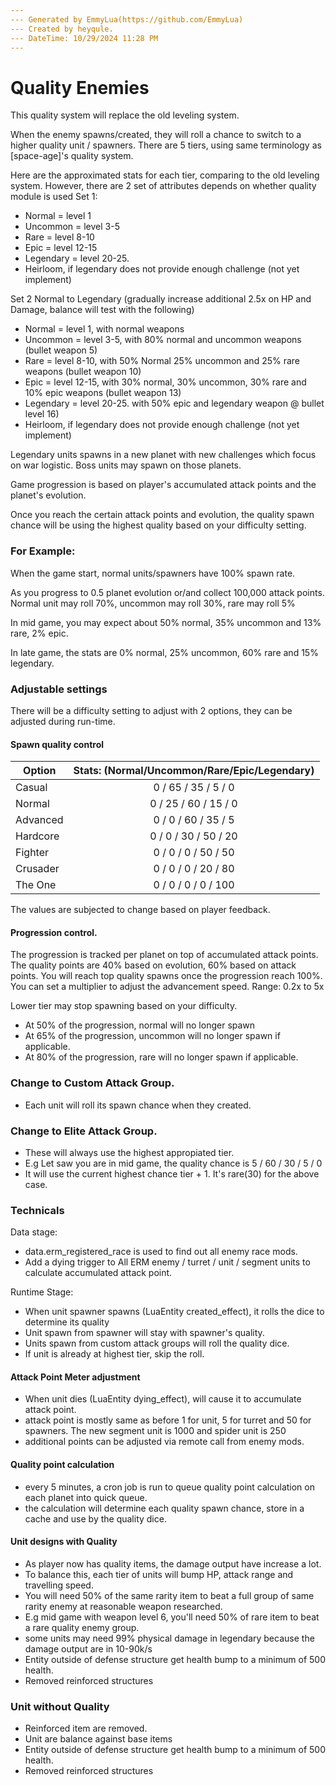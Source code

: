 ```yaml
---
--- Generated by EmmyLua(https://github.com/EmmyLua)
--- Created by heyqule.
--- DateTime: 10/29/2024 11:28 PM
---
```


# Quality Enemies
This quality system will replace the old leveling system.  

When the enemy spawns/created, they will roll a chance to switch to a higher quality unit / spawners.  There are 5 tiers, using same terminology as [space-age]'s quality system.

Here are the approximated stats for each tier, comparing to the old leveling system.  However, there are 2 set of attributes depends on whether quality module is used
Set 1:
- Normal = level 1
- Uncommon = level 3-5
- Rare = level 8-10
- Epic = level 12-15
- Legendary = level 20-25.
- Heirloom, if legendary does not provide enough challenge (not yet implement)

Set 2  Normal to Legendary (gradually increase additional 2.5x on HP and Damage, balance will test with the following)
- Normal = level 1, with normal weapons
- Uncommon = level 3-5, with 80% normal and uncommon weapons (bullet weapon 5)
- Rare = level 8-10, with 50% Normal 25% uncommon and 25% rare weapons (bullet weapon 10)
- Epic = level 12-15, with 30% normal, 30% uncommon, 30% rare and 10% epic weapons (bullet weapon 13)
- Legendary = level 20-25. with 50% epic and legendary weapon @ bullet level 16)
- Heirloom, if legendary does not provide enough challenge (not yet implement)

Legendary units spawns in a new planet with new challenges which focus on war logistic.  Boss units may spawn on those planets.

Game progression is based on player's accumulated attack points and the planet's evolution.     

Once you reach the certain attack points and evolution, the quality spawn chance will be using the highest quality based on your difficulty setting.

### For Example:
When the game start, normal units/spawners have 100% spawn rate.  

As you progress to 0.5 planet evolution or/and collect 100,000 attack points.  Normal unit may roll 70%, uncommon may roll 30%, rare may roll 5%

In mid game, you may expect about 50% normal, 35% uncommon and 13% rare, 2% epic.

In late game, the stats are 0% normal, 25% uncommon, 60% rare and 15% legendary.


### Adjustable settings

There will be a difficulty setting to adjust with 2 options, they can be adjusted during run-time.

#### Spawn quality control 

| Option     | Stats: (Normal/Uncommon/Rare/Epic/Legendary) |
|------------|:--------------------------------------------:|
| Casual     |             0 / 65 / 35 / 5 / 0              |
| Normal     |             0 / 25 / 60 / 15 / 0             |
| Advanced   |             0 / 0 / 60 / 35 / 5              |
| Hardcore   |             0 / 0 / 30 / 50 / 20             |
| Fighter    |             0 / 0 / 0 / 50 / 50              |
| Crusader   |             0 / 0 / 0 / 20 / 80              |
| The One    |             0 / 0 / 0 / 0 / 100              |

The values are subjected to change based on player feedback.


#### Progression control.  
The progression is tracked per planet on top of accumulated attack points.
The quality points are 40% based on evolution, 60% based on attack points.
You will reach top quality spawns once the progression reach 100%.
You can set a multiplier to adjust the advancement speed. Range: 0.2x to 5x

Lower tier may stop spawning based on your difficulty.
- At 50% of the progression, normal will no longer spawn
- At 65% of the progression, uncommon will no longer spawn if applicable.
- At 80% of the progression, rare will no longer spawn if applicable.

### Change to Custom Attack Group.
- Each unit will roll its spawn chance when they created.

### Change to Elite Attack Group.
- These will always use the highest appropiated tier.
- E.g  Let saw you are in mid game, the quality chance is 5 / 60 / 30 / 5 / 0
- It will use the current highest chance tier + 1.  It's rare(30) for the above case.

### Technicals
Data stage:
- data.erm_registered_race is used to find out all enemy race mods.
- Add a dying trigger to All ERM enemy / turret / unit / segment units to calculate accumulated attack point.

Runtime Stage:
- When unit spawner spawns (LuaEntity created_effect), it rolls the dice to determine its quality
- Unit spawn from spawner will stay with spawner's quality.
- Units spawn from custom attack groups will roll the quality dice.
- If unit is already at highest tier, skip the roll.

#### Attack Point Meter adjustment
- When unit dies (LuaEntity dying_effect), will cause it to accumulate attack point.
- attack point is mostly same as before 1 for unit, 5 for turret and 50 for spawners.  The new segment unit is 1000 and spider unit is 250
- additional points can be adjusted via remote call from enemy mods.

#### Quality point calculation
- every 5 minutes, a cron job is run to queue quality point calculation on each planet into quick queue.
- the calculation will determine each quality spawn chance, store in a cache and use by the quality dice.


#### Unit designs with Quality
- As player now has quality items, the damage output have increase a lot.
- To balance this, each tier of units will bump HP, attack range and travelling speed.
- You will need 50% of the same rarity item to beat a full group of same rarity enemy at reasonable weapon researched.
- E.g mid game with weapon level 6, you'll need 50% of rare item to beat a rare quality enemy group.
- some units may need 99% physical damage in legendary because the damage output are in 10-90k/s
- Entity outside of defense structure get health bump to a minimum of 500 health.
- Removed reinforced structures

### Unit without Quality
- Reinforced item are removed.
- Unit are balance against base items
- Entity outside of defense structure get health bump to a minimum of 500 health.
- Removed reinforced structures